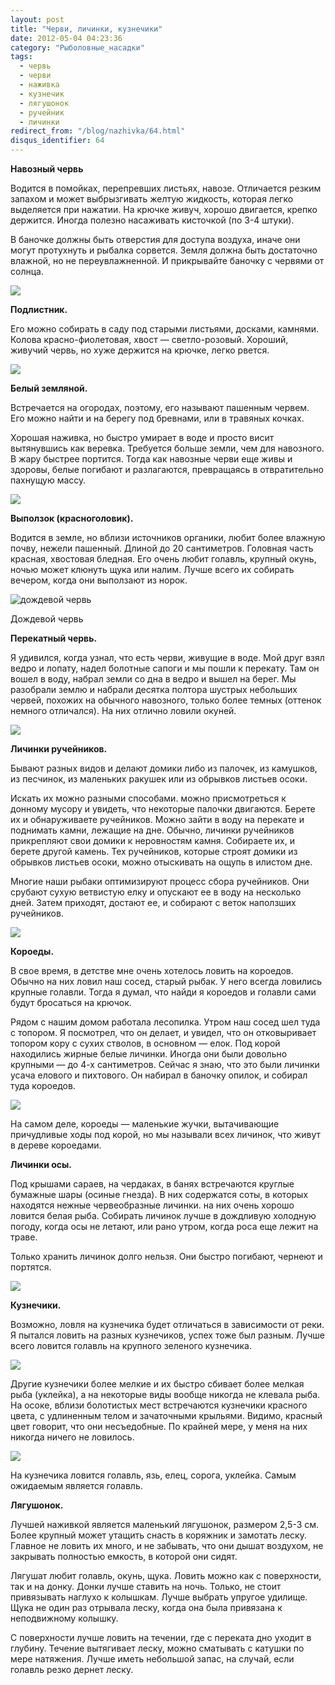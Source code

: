 ```yaml
---
layout: post
title: "Черви, личинки, кузнечики"
date: 2012-05-04 04:23:36
category: "Рыболовные_насадки"
tags:
  - червь
  - черви
  - наживка
  - кузнечик
  - лягушонок
  - ручейник
  - личинки
redirect_from: "/blog/nazhivka/64.html"
disqus_identifier: 64
---
```

**Навозный червь**

Водится в помойках, перепревших листьях, навозе. Отличается резким
запахом и может выбрызгивать желтую жидкость, которая легко выделяется
при нажатии. На крючке живуч, хорошо двигается, крепко держится. Иногда
полезно насаживать кисточкой (по 3-4 штуки).

В баночке должны быть отверстия для доступа воздуха, иначе они могут
протухнуть и рыбалка сорвется. Земля должна быть достаточно влажной, но
не переувлажненной. И прикрывайте баночку с червями от солнца.

![](http://fishingguru.ru/uploads/images/00/00/01/2012/08/05/71ea61.jpg)

**Подлистник.**

Его можно собирать в саду под старыми листьями, досками, камнями. Колова
красно-фиолетовая, хвост — светло-розовый. Хороший, живучий червь, но
хуже держится на крючке, легко рвется.

![](http://fishingguru.ru/uploads/images/00/00/01/2012/05/27/2da432.jpg)

**Белый земляной.**

Встречается на огородах, поэтому, его называют пашенным червем. Его
можно найти и на берегу под бревнами, или в травяных кочках.

Хорошая наживка, но быстро умирает в воде и просто висит вытянувшись как
веревка. Требуется больше земли, чем для навозного. В жару быстрее
портится. Тогда как навозные черви еще живы и здоровы, белые погибают и
разлагаются, превращаясь в отвратительно пахнущую массу.

![](http://fishingguru.ru/uploads/images/00/00/01/2012/05/27/842918.jpg)

**Выползок (красноголовик).**

Водится в земле, но вблизи источников органики, любит более влажную
почву, нежели пашенный. Длиной до 20 сантиметров. Головная часть
красная, хвостовая бледная. Его очень любит голавль, крупный окунь,
ночью может клюнуть щука или налим. Лучше всего их собирать вечером,
когда они выползают из норок.

![дождевой
червь](http://fishingguru.ru/uploads/images/00/00/01/2013/11/28/84cde9ec4c.jpg)

Дождевой червь

**Перекатный червь.**

Я удивился, когда узнал, что есть черви, живущие в воде. Мой друг взял
ведро и лопату, надел болотные сапоги и мы пошли к перекату. Там он
вошел в воду, набрал земли со дна в ведро и вышел на берег. Мы разобрали
землю и набрали десятка полтора шустрых небольших червей, похожих на
обычного навозного, только более темных (оттенок немного отличался). На
них отлично ловили окуней.

![](http://fishingguru.ru/uploads/images/00/00/01/2012/08/05/783511.jpg)

**Личинки ручейников.**

Бывают разных видов и делают домики либо из палочек, из камушков, из
песчинок, из маленьких ракушек или из обрывков листьев осоки.

Искать их можно разными способами. можно присмотреться к донному мусору
и увидеть, что некоторые палочки двигаются. Берете их и обнаруживаете
ручейников. Можно зайти в воду на перекате и поднимать камни, лежащие на
дне. Обычно, личинки ручейников прикрепляют свои домики к неровностям
камня. Собираете их, и берете другой камень. Тех ручейников, которые
строят домики из обрывков листьев осоки, можно отыскивать на ощупь в
илистом дне.

Многие наши рыбаки оптимизируют процесс сбора ручейников. Они срубают
сухую ветвистую елку и опускают ее в воду на несколько дней. Затем
приходят, достают ее, и собирают с веток наползших ручейников.

![](http://fishingguru.ru/uploads/images/00/00/01/2012/08/05/bc62b6.jpg)

**Короеды.**

В свое время, в детстве мне очень хотелось ловить на короедов. Обычно на
них ловил наш сосед, старый рыбак. У него всегда ловились крупные
голавли. Тогда я думал, что найди я короедов и голавли сами будут
бросаться на крючок.

Рядом с нашим домом работала лесопилка. Утром наш сосед шел туда с
топором. Я посмотрел, что он делает, и увидел, что он отковыривает
топором кору с сухих стволов, в основном — елок. Под корой находились
жирные белые личинки. Иногда они были довольно крупными — до 4-х
сантиметров. Сейчас я знаю, что это были личинки усача елового и
пихтового. Он набирал в баночку опилок, и собирал туда короедов.

![](http://fishingguru.ru/uploads/images/00/00/01/2012/05/05/9de0e4.jpg)

На самом деле, короеды — маленькие жучки, вытачивающие причудливые ходы
под корой, но мы называли всех личинок, что живут в дереве короедами.

**Личинки осы.**

Под крышами сараев, на чердаках, в банях встречаются круглые бумажные
шары (осиные гнезда). В них содержатся соты, в которых находятся нежные
червеобразные личинки. на них очень хорошо ловится белая рыба. Собирать
личинок лучше в дождливую холодную погоду, когда осы не летают, или рано
утром, когда роса еще лежит на траве.

Только хранить личинок долго нельзя. Они быстро погибают, чернеют и
портятся.

![](http://fishingguru.ru/uploads/images/00/00/01/2012/08/05/f40262.jpg)

**Кузнечики.**

Возможно, ловля на кузнечика будет отличаться в зависимости от реки. Я
пытался ловить на разных кузнечиков, успех тоже был разным. Лучше всего
ловится голавль на крупного зеленого кузнечика.

![](http://fishingguru.ru/uploads/images/00/00/01/2012/05/19/a94c0c.jpg)

Другие кузнечики более мелкие и их быстро сбивает более мелкая рыба
(уклейка), а на некоторые виды вообще никогда не клевала рыба. На осоке,
вблизи болотистых мест встречаются кузнечики красного цвета, с
удлиненным телом и зачаточными крыльями. Видимо, красный цвет говорит,
что они несъедобные. По крайней мере, у меня на них никогда ничего не
ловилось.

![](http://fishingguru.ru/uploads/images/00/00/01/2013/11/28/fd2068ce98.jpg)

На кузнечика ловится голавль, язь, елец, сорога, уклейка. Самым
ожидаемым является голавль.

**Лягушонок.**

Лучшей наживкой является маленький лягушонок, размером 2,5-3 см. Более
крупный может утащить снасть в коряжник и замотать леску. Главное не
ловить их много, и не забывать, что они дышат воздухом, не закрывать
полностью емкость, в которой они сидят.

Лягушат любит голавль, окунь, щука. Ловить можно как с поверхности, так
и на донку. Донки лучше ставить на ночь. Только, не стоит привязывать
наглухо к колышкам. Лучше выбрать упругое удилище. Щука не один раз
отрывала леску, когда она была привязана к неподвижному колышку.

С поверхности лучше ловить на течении, где с переката дно уходит в
глубину. Течение вытягивает леску, можно сматывать с катушки по мере
натяжения. Лучше иметь небольшой запас, на случай, если голавль резко
дернет леску.
